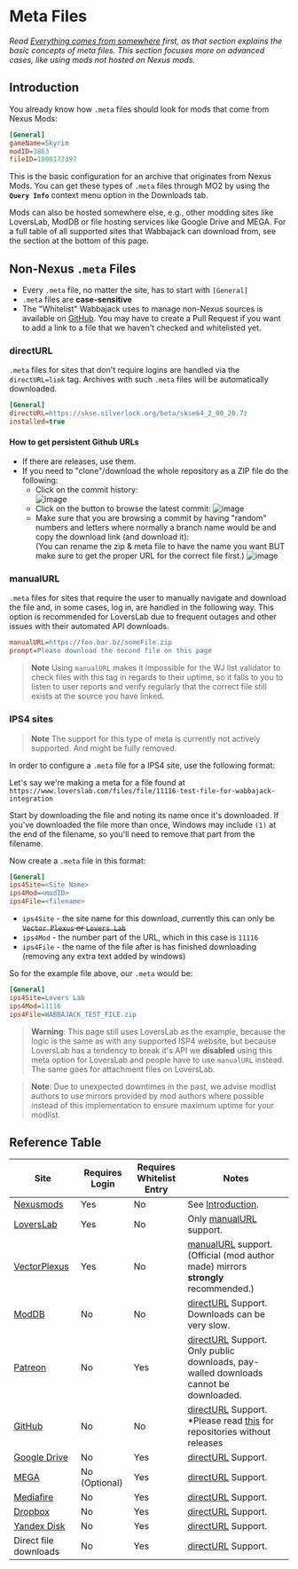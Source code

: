 # Meta Files

_Read [Everything comes from somewhere](Pre-Compilation.md#everything-comes-from-somewhere) first, as that section explains the basic concepts of meta files. This section focuses more on advanced cases, like using mods not hosted on Nexus mods._

## Introduction

You already know how `.meta` files should look for mods that come from Nexus Mods:

```ini
[General]
gameName=Skyrim
modID=3863
fileID=1000172397
```

This is the basic configuration for an archive that originates from Nexus Mods. You can get these types of `.meta` files through MO2 by using the **`Query Info`** context menu option in the Downloads tab.

Mods can also be hosted somewhere else, e.g., other modding sites like LoversLab, ModDB or file hosting services like Google Drive and MEGA. For a full table of all supported sites that Wabbajack can download from, see the section at the bottom of this page.

## Non-Nexus `.meta` Files

-   Every `.meta` file, no matter the site, has to start with `[General]`
-   `.meta` files are **case-sensitive**
-   The "Whitelist" Wabbajack uses to manage non-Nexus sources is available on [GitHub](https://github.com/wabbajack-tools/opt-out-lists/blob/master/ServerWhitelist.yml). You may have to create a Pull Request if you want to add a link to a file that we haven't checked and whitelisted yet.

### directURL

`.meta` files for sites that don't require logins are handled via the `directURL=link` tag. Archives with such `.meta` files will be automatically downloaded.

```ini
[General]
directURL=https://skse.silverlock.org/beta/skse64_2_00_20.7z
installed=true
```

#### How to get persistent Github URLs

- If there are releases, use them.
- If you need to "clone"/download the whole repository as a ZIP file do the following:
  - Click on the commit history:  
    ![image](https://github.com/user-attachments/assets/93676860-b399-4f09-953f-fc910f23ff18)  
  - Click on the button to browse the latest commit:
    ![image](https://github.com/user-attachments/assets/cb4cb9bc-9dda-4e9f-86dd-16d1c7153b68)
  - Make sure that you are browsing a commit by having "random" numbers and letters where normally a branch name would be and copy the download link (and download it):  
    (You can rename the zip & meta file to have the name you want BUT make sure to get the proper URL for the correct file first.)
    ![image](https://github.com/user-attachments/assets/f103de31-6f31-410c-b70e-d50f7835a280)




### manualURL

`.meta` files for sites that require the user to manually navigate and download the file and, in some cases, log in, are handled in the following way. This option is recommended for LoversLab due to frequent outages and other issues with their automated API downloads.

```ini
manualURL=https://foo.bar.bz/someFile.zip
prompt=Please download the second file on this page
```

> **Note**
> Using `manualURL` makes it impossible for the WJ list validator to check files with this tag in regards to their uptime, so it falls to you to listen to user reports and verify regularly that the correct file still exists at the source you have linked.

### IPS4 sites

> **Note**
> The support for this type of meta is currently not actively supported. And might be fully removed. 

In order to configure a `.meta` file for a IPS4 site, use the following format:

Let's say we're making a meta for a file found at `https://www.loverslab.com/files/file/11116-test-file-for-wabbajack-integration`

Start by downloading the file and noting its name once it's downloaded. If you've downloaded the file more than once, Windows may include `(1)` at the end of the filename, so you'll need to remove that part from the filename.

Now create a `.meta` file in this format:

```ini
[General]
ips4Site=<Site Name>
ips4Mod=<modID>
ips4File=<filename>
```

- `ips4Site` - the site name for this download, currently this can only be ~~`Vector Plexus` or `Lovers Lab`~~
- `ips4Mod` - the number part of the URL, which in this case is `11116`
- `ips4File` - the name of the file after is has finished downloading (removing any extra text added by windows)

So for the example file above, our `.meta` would be:

```ini
[General]
ips4Site=Lovers Lab
ips4Mod=11116
ips4File=WABBAJACK_TEST_FILE.zip
```

> **Warning**:
> This page still uses LoversLab as the example, because the logic is the same as with any supported ISP4 website, but because LoversLab has a tendency to break it's API we **disabled** using this meta option for LoversLab and people have to use `manualURL` instead. The same goes for attachment files on LoversLab.  

> **Note**:
> Due to unexpected downtimes in the past, we advise modlist authors to use mirrors provided by mod authors where possible instead of this implementation to ensure maximum uptime for your modlist.

## Reference Table

| Site                                      | Requires Login | Requires Whitelist Entry | Notes                                                                                                                        |
|-------------------------------------------|----------------|--------------------------|------------------------------------------------------------------------------------------------------------------------------|
| [Nexusmods](https://www.nexusmods.com)    | Yes            | No                       | See [Introduction](#introduction).                                                                                           |
| [LoversLab](https://www.loverslab.com/)   | Yes            | No                       | Only [manualURL](#manualurl) support.                                                                                        |
| [VectorPlexus](https://vectorplexis.com/) | Yes            | No                       | [manualURL](#manualurl) support. (Official (mod author made) mirrors **strongly** recommended.)                              |
| [ModDB](https://www.moddb.com/)           | No             | No                       | [directURL](#directurl) Support. Downloads can be very slow.                                                                 |
| [Patreon](https://www.patreon.com/)       | No             | Yes                      | [directURL](#directurl) Support. Only public downloads, pay-walled downloads cannot be downloaded.                           |
| [GitHub](https://github.com/)             | No             | No                       | [directURL](#directurl) Support. \*Please read [this](#how-to-get-persistent-github-urls) for repositories without releases  |
| [Google Drive](https://drive.google.com/) | No             | Yes                      | [directURL](#directurl) Support.                                                                                             |
| [MEGA](https://mega.nz/)                  | No (Optional)  | Yes                      | [directURL](#directurl) Support.                                                                                             |
| [Mediafire](https://www.mediafire.com/)   | No             | Yes                      | [directURL](#directurl) Support.                                                                                             |
| [Dropbox](https://www.dropbox.com/)       | No             | Yes                      | [directURL](#directurl) Support.                                                                                             |
| [Yandex Disk](https://disk.yandex.com/)   | No             | Yes                      | [directURL](#directurl) Support.                                                                                             |
| Direct file downloads                     | No             | Yes                      | [directURL](#directurl) Support.                                                                                             |
